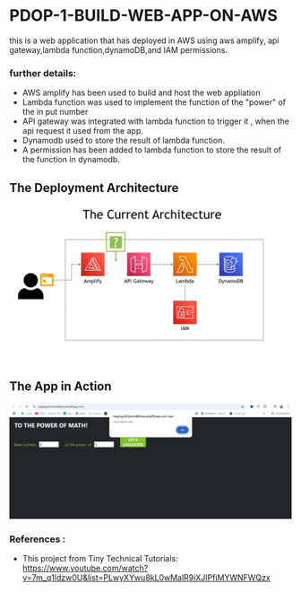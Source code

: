 # PDOP-1-BUILD-WEB-APP-ON-AWS
this is a web application that has deployed in AWS using aws amplify, api gateway,lambda function,dynamoDB,and IAM permissions.

### further details:
- AWS amplify has been used to build and host the web appliation
- Lambda function was used to implement the function of the "power" of the in put number
- API gateway was integrated with lambda function to trigger it , when the api request it used from the app.
- Dynamodb used to store the result of lambda function.
- A permission has been added to lambda function to store the result of the function in dynamodb.

## The Deployment Architecture
  ![Deployment Architecture](ArchitectureDeployment.png)
## The App in Action
  ![the app in action](App%20In%20Action)

### References :
- This project from Tiny Technical Tutorials:
  https://www.youtube.com/watch?v=7m_q1ldzw0U&list=PLwyXYwu8kL0wMalR9iXJIPfiMYWNFWQzx

